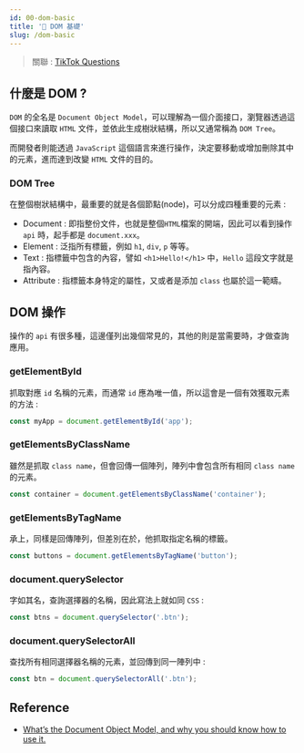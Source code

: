 ```yaml
---
id: 00-dom-basic
title: '📜 DOM 基礎'
slug: /dom-basic
---
```


> 關聯 : [TikTok Questions](../../Interview/Jobs/00-tiktok.md)

## 什麼是 DOM ?

`DOM` 的全名是 `Document Object Model`，可以理解為一個介面接口，瀏覽器透過這個接口來讀取 `HTML` 文件，並依此生成樹狀結構，所以又通常稱為 `DOM Tree`。

而開發者則能透過 `JavaScript` 這個語言來進行操作，決定要移動或增加刪除其中的元素，進而達到改變 `HTML` 文件的目的。

### DOM Tree

在整個樹狀結構中，最重要的就是各個節點(node)，可以分成四種重要的元素 :

- Document : 即指整份文件，也就是整個`HTML`檔案的開端，因此可以看到操作 `api` 時，起手都是 `document.xxx`。
- Element : 泛指所有標籤，例如 `h1`, `div`, `p` 等等。
- Text : 指標籤中包含的內容，譬如 `<h1>Hello!</h1>` 中，`Hello` 這段文字就是指內容。
- Attribute : 指標籤本身特定的屬性，又或者是添加 `class` 也屬於這一範疇。

## DOM 操作

操作的 `api` 有很多種，這邊僅列出幾個常見的，其他的則是當需要時，才做查詢應用。

### getElementById

抓取對應 `id` 名稱的元素，而通常 `id` 應為唯一值，所以這會是一個有效獲取元素的方法 :

```javascript
const myApp = document.getElementById('app');
```

### getElementsByClassName

雖然是抓取 `class name`，但會回傳一個陣列，陣列中會包含所有相同 `class name` 的元素。

```javascript
const container = document.getElementsByClassName('container');
```

### getElementsByTagName

承上，同樣是回傳陣列，但差別在於，他抓取指定名稱的標籤。

```javascript
const buttons = document.getElementsByTagName('button');
```

### document.querySelector

字如其名，查詢選擇器的名稱，因此寫法上就如同 `CSS` :

```javascript
const btns = document.querySelector('.btn');
```

### document.querySelectorAll

查找所有相同選擇器名稱的元素，並回傳到同一陣列中 :

```javascript
const btn = document.querySelectorAll('.btn');
```

## Reference

- [What’s the Document Object Model, and why you should know how to use it.](https://www.freecodecamp.org/news/whats-the-document-object-model-and-why-you-should-know-how-to-use-it-1a2d0bc5429d/)
